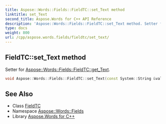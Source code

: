 ```yaml
---
title: Aspose::Words::Fields::FieldTC::set_Text method
linktitle: set_Text
second_title: Aspose.Words for C++ API Reference
description: 'Aspose::Words::Fields::FieldTC::set_Text method. Setter for Aspose::Words::Fields::FieldTC::get_Text in C++.'
type: docs
weight: 800
url: /cpp/aspose.words.fields/fieldtc/set_text/
---
```

## FieldTC::set_Text method


Setter for [Aspose::Words::Fields::FieldTC::get_Text](../get_text/).

```cpp
void Aspose::Words::Fields::FieldTC::set_Text(const System::String &value)
```

## See Also

* Class [FieldTC](../)
* Namespace [Aspose::Words::Fields](../../)
* Library [Aspose.Words for C++](../../../)
